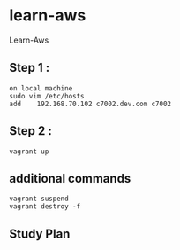 # learn-aws
Learn-Aws

## Step 1 :
	on local machine
	sudo vim /etc/hosts
	add    192.168.70.102 c7002.dev.com c7002
	
## Step 2 :
	vagrant up
	
## additional commands
    vagrant suspend
	vagrant destroy -f 

## Study Plan 